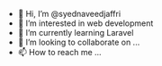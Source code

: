 - 👋 Hi, I’m @syednaveedjaffri
- 👀 I’m interested in web development
- 🌱 I’m currently learning Laravel
- 💞️ I’m looking to collaborate on ...
- 📫 How to reach me ...

<!---
syednaveedjaffri/syednaveedjaffri is a ✨ special ✨ repository because its `README.md` (this file) appears on your GitHub profile.
You can click the Preview link to take a look at your changes.
--->
